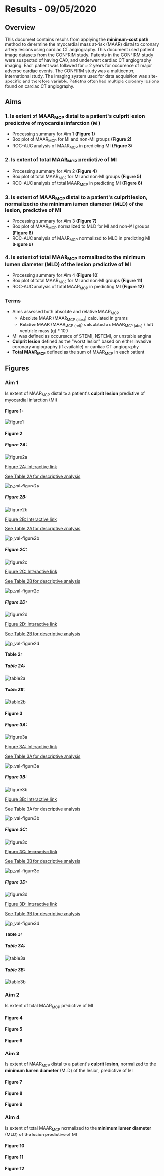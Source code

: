 # Results - 09/05/2020

## Overview

This document contains results from applying the __minimum-cost path__ method to determine the myocardial mass at-risk (MAAR) distal to coronary artery lesions using cardiac CT angiography.  This document used patient image datasets from the CONFRIM study.  Patients in the CONFIRM study were suspected of having CAD, and underwent cardiac CT angiography imaging.  Each patient was followed for ~ 2 years for occurence of major adverse cardiac events.  The CONFIRM study was a multicenter, international study.  The imaging system used for data acquisition was site-specific and therefore variable.  Patietns often had multiple coroanry lesions found on cardiac CT angiography.

## Aims
### 1. Is extent of MAAR<sub>MCP</sub> distal to a patient's __culprit lesion__ predictive of myocardial infarction (MI)
- Processing summary for Aim 1 __(Figure 1)__
- Box plot of MAAR<sub>MCP</sub> for MI and non-MI groups __(Figure 2)__
- ROC-AUC analysis of MAAR<sub>MCP</sub> in predicting MI __(Figure 3)__
	
### 2. Is extent of total MAAR<sub>MCP</sub> predictive of MI
- Processing summary for Aim 2 __(Figure 4)__
- Box plot of total MAAR<sub>MCP</sub> for MI and non-MI groups __(Figure 5)__
- ROC-AUC analysis of total MAAR<sub>MCP</sub> in predicting MI __(Figure 6)__

### 3. Is extent of MAAR<sub>MCP</sub> distal to a patient's __culprit lesion__, normalized to the __minimum lumen diameter__ (MLD) of the lesion, predictive of MI
- Processing summary for Aim 3 __(Figure 7)__
- Box plot of MAAR<sub>MCP</sub> normalized to MLD for MI and non-MI groups __(Figure 8)__
- ROC-AUC analysis of MAAR<sub>MCP</sub> normalized to MLD  in predicting MI __(Figure 9)__

### 4. Is extent of total MAAR<sub>MCP</sub> normalized to the __minimum lumen diameter__ (MLD) of the lesion predictive of MI
- Processing summary for Aim 4 __(Figure 10)__
- Box plot of total MAAR<sub>MCP</sub> for MI and non-MI groups __(Figure 11)__
- ROC-AUC analysis of total MAAR<sub>MCP</sub> in predicting MI __(Figure 12)__

### Terms
- Aims assessed both absolute and relative MAAR<sub>MCP</sub>
	- Absolute MAAR (MAAR<sub>MCP (abs)</sub>) calculated in grams
	- Relative MAAR (MAAR<sub>MCP (rel)</sub>) calculated as MAAR<sub>MCP (abs)</sub> / left ventricle mass (g) * 100
- MI was defined as occurence of STEMI, NSTEMI, or unstable angina
- __Culprit lesion__ defined as the "worst lesion" based on either invasive coronary angiography (if available) or cardiac CT angiography
- __Total MAAR<sub>MCP</sub>__ defined as the sum of MAAR<sub>MCP</sub> in each patient

## Figures
### Aim 1
Is extent of MAAR<sub>MCP</sub> distal to a patient's __culprit lesion__ predictive of myocardial infarction (MI)
#### Figure 1:
![figure1](figs/png/figure1.png)
#### Figure 2
##### Figure 2A:
![figure2a](figs/png/figure2a.png)

[Figure 2A: Interactive link](figs/html/figure2a.html)

[See Table 2A for descriptive analysis](#table-2a)

![p_val-figure2a](figs/png/p_val-figure2a.png)

##### Figure 2B:
![figure2b](figs/png/figure2b.png)

[Figure 2B: Interactive link](figs/html/figure2b.html)

[See Table 2A for descriptive analysis](#table-2a)

![p_val-figure2b](figs/png/p_val-figure2b.png)

##### Figure 2C:
![figure2c](figs/png/figure2c.png)

[Figure 2C: Interactive link](figs/html/figure2c.html)

[See Table 2B for descriptive analysis](#table-2b)

![p_val-figure2c](figs/png/p_val-figure2c.png)

##### Figure 2D:
![figure2d](figs/png/figure2d.png)

[Figure 2D: Interactive link](figs/html/figure2d.html)

[See Table 2B for descriptive analysis](#table-2b)

![p_val-figure2d](figs/png/p_val-figure2d.png)

#### Table 2:
##### Table 2A:
![table2a](figs/png/table2a.png)

##### Table 2B:
![table2b](figs/png/table2b.png)

#### Figure 3
##### Figure 3A:
![figure3a](figs/png/figure3a.png)

[Figure 3A: Interactive link](figs/html/figure3a.html)

[See Table 3A for descriptive analysis](#table-3a)

![p_val-figure3a](figs/png/p_val-figure3a.png)

##### Figure 3B:
![figure3b](figs/png/figure3b.png)

[Figure 3B: Interactive link](figs/html/figure3b.html)

[See Table 3A for descriptive analysis](#table-3a)

![p_val-figure3b](figs/png/p_val-figure3b.png)

##### Figure 3C:
![figure3c](figs/png/figure3c.png)

[Figure 3C: Interactive link](figs/html/figure3c.html)

[See Table 3B for descriptive analysis](#table-3b)

![p_val-figure3c](figs/png/p_val-figure3c.png)

##### Figure 3D:
![figure3d](figs/png/figure3d.png)

[Figure 3D: Interactive link](figs/html/figure3d.html)

[See Table 3B for descriptive analysis](#table-3b)

![p_val-figure3d](figs/png/p_val-figure3d.png)

#### Table 3:
##### Table 3A:
![table3a](figs/png/table3a.png)

##### Table 3B:
![table3b](figs/png/table3b.png)

### Aim 2
Is extent of total MAAR<sub>MCP</sub> predictive of MI
#### Figure 4
#### Figure 5
#### Figure 6
### Aim 3
Is extent of MAAR<sub>MCP</sub> distal to a patient's __culprit lesion__, normalized to the __minimum lumen diameter__ (MLD) of the lesion, predictive of MI
#### Figure 7
#### Figure 8
#### Figure 9
### Aim 4
Is extent of total MAAR<sub>MCP</sub> normalized to the __minimum lumen diameter__ (MLD) of the lesion predictive of MI
#### Figure 10
#### Figure 11
#### Figure 12

